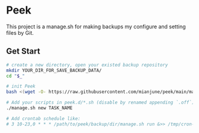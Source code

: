 # Peek
This project is a manage.sh
for making backups my configure and setting files by Git.


## Get Start
```sh
# create a new directory, open your existed backup repository
mkdir YOUR_DIR_FOR_SAVE_BACKUP_DATA/
cd "$_"

# init Peek
bash <(wget -O- https://raw.githubusercontent.com/mianjune/peek/main/manage.sh) init

# Add your scripts in peek.d/*.sh (disable by renamed appending `.off`)
./manage.sh new TASK_NAME

# Add crontab schedule like:
# 3 10-23,0 * * * /path/to/peek/backup/dir/manage.sh run &>> /tmp/cron-`whoami`-backup-schedule.log &
```

